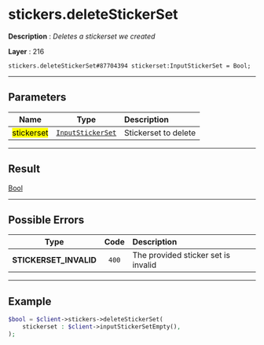 # stickers.deleteStickerSet

**Description** : *Deletes a stickerset we created*

**Layer** : 216

```tl
stickers.deleteStickerSet#87704394 stickerset:InputStickerSet = Bool;
```

---

## Parameters

| Name | Type | Description |
| :---: | :---: | :--- |
| <mark>stickerset</mark> | [`InputStickerSet`](type/InputStickerSet) | Stickerset to delete |

---

## Result

[Bool](type/Bool)

---

## Possible Errors

| Type | Code | Description |
| :---: | :---: | :--- |
| **STICKERSET_INVALID** | `400` | The provided sticker set is invalid |

---

## Example

```php
$bool = $client->stickers->deleteStickerSet(
	stickerset : $client->inputStickerSetEmpty(),
);
```